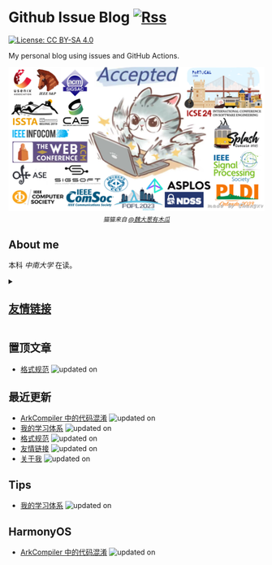 # Github Issue Blog [![Rss](https://img.shields.io/badge/rss-F88900?style=for-the-badge&logo=rss&logoColor=white)](https://raw.githubusercontent.com/changxvv/Blog/master/feed.xml)
[![License: CC BY-SA 4.0](https://img.shields.io/badge/License-CC%20BY--SA%204.0-lightgrey.svg)](https://creativecommons.org/licenses/by-sa/4.0/)

My personal blog using issues and GitHub Actions.

<div align='center'>
  <img src="graphics/meme.png" alt="Fight for PhD" />
  <sub><i>猫猫来自 <a href="https://weibo.com/u/2169547965">@魏大葱有木瓜</a></i></sub>
</div> 

## About me
本科 *中南大学* 在读。

<details><summary><h2><a href="https://github.com/changxvv/Blog/issues/1"> 友情链接 </a></h2></summary>

<table>
<thead>
<tr>
<th>Name</th>
<th>Link</th>
<th>Desc</th>
</tr>
</thead>
<tbody>
<tr>
<td>$\textbf{H{\color{red}olyk}}$</td>
<td>https://blog.asukakyle.top/</td>
<td>好兄弟、本科室友、World Final 爷</td>
</tr>
<tr>
<td>千年八云紫</td>
<td>https://reimu.red/</td>
<td>好兄弟、Geek、啥都会</td>
</tr>
</tbody>
</table>

</details>

## 置顶文章
- [格式规范](https://github.com/changxvv/Blog/issues/3) ![updated on](https://img.shields.io/badge/updated-2023--10--13-green)

## 最近更新
- [ArkCompiler 中的代码混淆](https://github.com/changxvv/Blog/issues/5) ![updated on](https://img.shields.io/badge/updated-2023--10--15-green)
- [我的学习体系](https://github.com/changxvv/Blog/issues/4) ![updated on](https://img.shields.io/badge/updated-2023--10--14-green)
- [格式规范](https://github.com/changxvv/Blog/issues/3) ![updated on](https://img.shields.io/badge/updated-2023--10--13-green)
- [友情链接](https://github.com/changxvv/Blog/issues/1) ![updated on](https://img.shields.io/badge/updated-2023--10--13-green)
- [关于我](https://github.com/changxvv/Blog/issues/2) ![updated on](https://img.shields.io/badge/updated-2023--09--26-green)






## Tips
- [我的学习体系](https://github.com/changxvv/Blog/issues/4) ![updated on](https://img.shields.io/badge/updated-2023--10--14-green)

## HarmonyOS
- [ArkCompiler 中的代码混淆](https://github.com/changxvv/Blog/issues/5) ![updated on](https://img.shields.io/badge/updated-2023--10--15-green)

